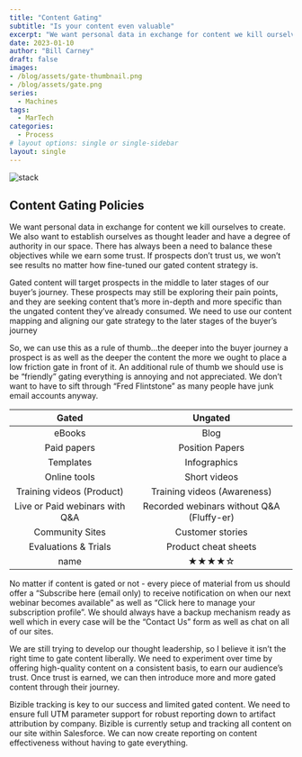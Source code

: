 ```yaml
---
title: "Content Gating"
subtitle: "Is your content even valuable"
excerpt: "We want personal data in exchange for content we kill ourselves to create. We also want to establish ourselves as thought leader and have a degree of authority in our space. There has always been a need to balance these objectives while we earn some trust. If prospects don’t trust us, we won’t see results no matter how fine-tuned our gated content strategy is. So how far do you go?  What are the rules?"
date: 2023-01-10
author: "Bill Carney"
draft: false
images:
- /blog/assets/gate-thumbnail.png
- /blog/assets/gate.png
series:
  - Machines
tags:
  - MarTech
categories:
  - Process
# layout options: single or single-sidebar
layout: single
---
```


![stack](/blog/assets/gate.png)

## Content Gating Policies 
We want personal data in exchange for content we kill ourselves to create. We also want to establish ourselves as thought leader and have a degree of authority in our space. There has always been a need to balance these objectives while we earn some trust. If prospects don’t trust us, we won’t see results no matter how fine-tuned our gated content strategy is.

Gated content will target prospects in the middle to later stages of our buyer’s journey. These prospects may still be exploring their pain points, and they are seeking content that’s more in-depth and more specific than the ungated content they’ve already consumed. We need to use our content mapping and aligning our gate strategy to the later stages of the buyer’s journey

So, we can use this as a rule of thumb…the deeper into the buyer journey a prospect is as well as the deeper the content the more we ought to place a low friction gate in front of it. An additional rule of thumb we should use is be “friendly” gating everything is annoying and not appreciated. We don’t want to have to sift through “Fred Flintstone” as many people have junk email accounts anyway. 

**Gated** | **Ungated** 
:------: | :------:|
eBooks| Blog|
Paid papers| Position Papers|
Templates|Infographics|
Online tools|Short videos|
Training videos (Product)|Training videos (Awareness)|
Live or Paid webinars with Q&A |Recorded webinars without Q&A (Fluffy-er)|
Community Sites|Customer stories|
Evaluations & Trials|Product cheat sheets|
name|&starf;&starf;&starf;&starf;&star;|

No matter if content is gated or not - every piece of material from us should offer a “Subscribe here (email only) to receive notification on when our next webinar becomes available” as well as “Click here to manage your subscription profile”. We should always have a backup mechanism ready as well which in every case will be the “Contact Us” form as well as chat on all of our sites.

We are still trying to develop our thought leadership, so I believe it isn’t the right time to gate content liberally. We need to experiment over time by offering high-quality content on a consistent basis, to earn our audience’s trust.  Once trust is earned, we can then introduce more and more gated content through their journey.

Bizible tracking is key to our success and limited gated content.   We need to ensure full UTM parameter support for robust reporting down to artifact attribution by company.  Bizible is currently setup and tracking all content on our site within Salesforce.  We can now create reporting on content effectiveness without having to gate everything. 